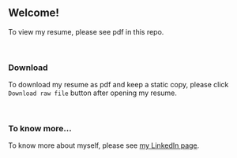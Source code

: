 ## Welcome!

To view my resume, please see pdf in this repo.

<br/>

### Download

To download my resume as pdf and keep a static copy, please click `Download raw file` button after opening my resume.

<br/>

### To know more...

To know more about myself, please see [my LinkedIn page](linkedin.com/in/yoowon).
